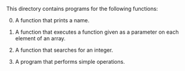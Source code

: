 This directory contains programs for the following functions:

0. A function that prints a name.

1. A function that executes a function given as a parameter on each element of an array.

2. A function that searches for an integer.

3. A program that performs simple operations.

